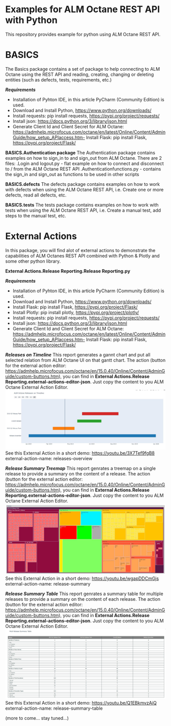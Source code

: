 # Examples for ALM Octane REST API with Python
This repository provides example for python using ALM Octane REST API.

# BASICS
The Basics package contains a set of package to help connecting to ALM Octane using the REST API and reading, creating, changing or deleting entities (such as defects, tests, requirements, etc.)

_**Requirements**_
- Installation of Pyhton IDE, in this article PyCharm (Community Edition) is used.
- Download and Install Python, https://www.python.org/downloads/
- Install requests: pip install requests, https://pypi.org/project/requests/
- Install json: https://docs.python.org/3/library/json.html
- Generate Client Id and Client Secret for ALM Octane: https://admhelp.microfocus.com/octane/en/latest/Online/Content/AdminGuide/how_setup_APIaccess.htm- Install Flask: pip install Flask, https://pypi.org/project/Flask/

**BASICS.Authentication package**
The Authentication package contains examples on how to sign_in to and sign_out from ALM Octane. There are 2 files:
.Login and logout.py - flat example on how to connect and disconnect to / from the ALM Octane REST API
.Authenticationfunctions.py - contains the sign_in and sign_out as functions to be used in other scripts

**BASICS.defects**
The defects package contains examples on how to work with defects when using the ALM Octane REST API, i.e. Create one or more defects, read all defects, etc.

**BASICS.tests**
The tests package contains examples on how to work with tests when using the ALM Octane REST API, i.e. Create a manual test, add steps to the manual test, etc.

# External Actions
In this package, you will find alot of external actions to demonstrate the capabilities of ALM Octanes REST API combined with Python & Plotly and some other python library.

**External Actions.Release Reporting.Release Reporting.py**

_**Requirements**_
- Installation of Pyhton IDE, in this article PyCharm (Community Edition) is used.
- Download and Install Python, https://www.python.org/downloads/
- Install Flask: pip install Flask, https://pypi.org/project/Flask/
- Install Plotly: pip install plotly, https://pypi.org/project/plotly/
- Install requests: pip install requests, https://pypi.org/project/requests/
- Install json: https://docs.python.org/3/library/json.html
- Generate Client Id and Client Secret for ALM Octane: https://admhelp.microfocus.com/octane/en/latest/Online/Content/AdminGuide/how_setup_APIaccess.htm- Install Flask: pip install Flask, https://pypi.org/project/Flask/


_**Releases on Timeline**_
This report generates a gannt chart and put all selected relation from ALM Octane UI on that gantt chart. The action (button for the external action editor: https://admhelp.microfocus.com/octane/en/15.0.40/Online/Content/AdminGuide/custom-buttons.htm), you can find in **External Actions.Release Reporting.external-actions-editor-json**. Just copy the content to you ALM Octane External Action Editor.
![Image of Releases on Timeline](images/releasesontimeline.JPG)
See this External Action in a short demo: https://youtu.be/3X7Tef9fgB8
external-action-name: releases-overview

_**Release Summary Treemap**_
This report genrates a treemap on a single release to provide a summary on the content of a release. The action (button for the external action editor: https://admhelp.microfocus.com/octane/en/15.0.40/Online/Content/AdminGuide/custom-buttons.htm), you can find in **External Actions.Release Reporting.external-actions-editor-json**. Just copy the content to you ALM Octane External Action Editor.
![Image of Release on a Treemap](images/releasetreemap.JPG)
See this External Action in a short demo: https://youtu.be/wgapDDCmGjs
external-action-name: release-summary

_**Release Summary Table**_
This report genrates a summary table for multiple releases to provide a summary on the content of each release. The action (button for the external action editor: https://admhelp.microfocus.com/octane/en/15.0.40/Online/Content/AdminGuide/custom-buttons.htm), you can find in **External Actions.Release Reporting.external-actions-editor-json**. Just copy the content to you ALM Octane External Action Editor.
![Image of Releases on Summary Table](images/releasetable.JPG)
See this External Action in a short demo: https://youtu.be/Q1EBkmvzAiQ
external-action-name: release-summary-table

(more to come... stay tuned...)